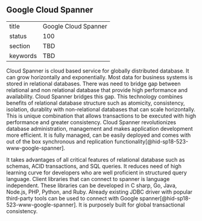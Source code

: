 ## Google Cloud Spanner


|          |                      |
| -------- | -------------------- |
| title    | Google Cloud Spanner |
| status   | 100                  |
| section  | TBD                  |
| keywords | TBD                  |




Cloud Spanner is cloud based service for globally distributed database.
It can grow horizontally and exponentially. Most data for business 
systems is stored in relational databases. There was need to bridge 
gap between relational and non relational database that 
provide high performance and availability. Cloud Spanner bridges this 
gap. This technology combines benefits of relational database structure 
such as atomicity, consistency, isolation, durablity with non-relational 
databases that can scale horizontally. This is unique combination that 
allows transactions to be executed with high performance and greater 
consistency. Cloud Spanner revolutionizes database administration, 
management and makes application development more efficient. It is fully 
managed, can be easily deployed and comes with out of the box synchronous 
and replication functionality[@hid-sp18-523-www-google-spanner]. 

It takes advantages of all critical features of relational database such 
as schemas, ACID transactions, and SQL queries. It reduces
need of high learning curve for developers who are well proficient in 
structured query language. Client libraries that can connect to spanner is 
language independent. These libraries can be developed in C sharp, Go, Java, 
Node.js, PHP, Python, and Ruby. Already existing JDBC driver with popular 
third-party tools can be used to connect with Google
spanner[@hid-sp18-523-www-google-spanner]. 
It is purposely built for global transactional consistency.
